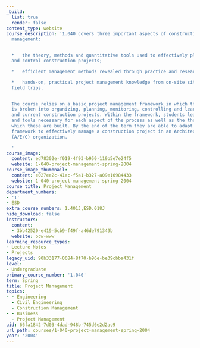 ```yaml
---
_build:
  list: true
  render: false
content_type: website
course_description: '1.040 covers three important aspects of construction project
  management:


  *   the theory, methods and quantitative tools used to effectively plan, organize,
  and control construction projects;

  *   efficient management methods revealed through practice and research; and

  *   hands-on, practical project management knowledge from on-site situations and
  field trips.


  The course relies on a basic project management framework in which the project life-cycle
  is broken into organizing, planning, monitoring, controlling and learning from old
  and current construction projects. Within the framework, students learn the methodologies
  and tools necessary for each aspect of the process as well as the theories upon
  which these are built. By the end of the term they are able to adapt and apply the
  framework to effectively manage a construction project in an Architecture/Engineering/Construction
  (A/E/C) organization.

  '
course_image:
  content: ed78302e-f019-4f93-b950-119b5e7e24f5
  website: 1-040-project-management-spring-2004
course_image_thumbnail:
  content: e027ee2c-41ac-f5a1-b327-a09e10984433
  website: 1-040-project-management-spring-2004
course_title: Project Management
department_numbers:
- '1'
- ESD
extra_course_numbers: 1.401J,ESD.018J
hide_download: false
instructors:
  content:
  - 3bb42520-e419-5cb9-f49f-a46de791349b
  website: ocw-www
learning_resource_types:
- Lecture Notes
- Projects
legacy_uid: 90b33177-0684-8f70-b96e-be39cbba431f
level:
- Undergraduate
primary_course_number: '1.040'
term: Spring
title: Project Management
topics:
- - Engineering
  - Civil Engineering
  - Construction Management
- - Business
  - Project Management
uid: 66fa1842-7d03-4dad-948b-745d6e2d2ac9
url_path: courses/1-040-project-management-spring-2004
year: '2004'
---
```

